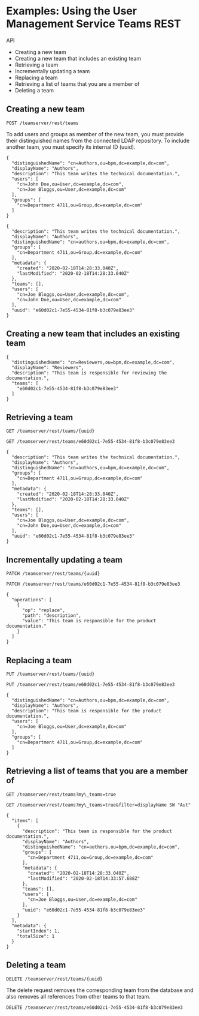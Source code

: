# Examples: Using the User Management Service Teams REST
API

- Creating a new team
- Creating a new team that includes an existing team
- Retrieving a team
- Incrementally updating a team
- Replacing a team
- Retrieving a list of teams that you are a member of
- Deleting a team

## Creating a new team

```
POST /teamserver/rest/teams
```

To add users and groups as member of the new team, you must provide their distinguished names
from the connected LDAP repository. To include another team, you must specify its internal ID
(uuid).

```
{
  "distinguishedName": "cn=Authors,ou=bpm,dc=example,dc=com",
  "displayName": "Authors",
  "description": "This team writes the technical documentation.",
  "users": [
    "cn=John Doe,ou=User,dc=example,dc=com",
    "cn=Joe Bloggs,ou=User,dc=example,dc=com"
  ],
  "groups": [
    "cn=Department 4711,ou=Group,dc=example,dc=com"
  ]
}
```

```
{
  "description": "This team writes the technical documentation.",
  "displayName": "Authors",
  "distinguishedName": "cn=authors,ou=bpm,dc=example,dc=com",
  "groups": [
    "cn=Department 4711,ou=Group,dc=example,dc=com"
  ],
  "metadata": {
    "created": "2020-02-18T14:28:33.040Z",
    "lastModified": "2020-02-18T14:28:33.040Z"
  },
  "teams": [],
  "users": [
    "cn=Joe Bloggs,ou=User,dc=example,dc=com",
    "cn=John Doe,ou=User,dc=example,dc=com"
  ],
  "uuid": "e60d02c1-7e55-4534-81f8-b3c079e83ee3"
}
```

## Creating a new team that includes an existing team

```
{
  "distinguishedName": "cn=Reviewers,ou=bpm,dc=example,dc=com",
  "displayName": "Reviewers",
  "description": "This team is responsible for reviewing the documentation.",
  "teams": [
    "e60d02c1-7e55-4534-81f8-b3c079e83ee3"
  ]
}
```

## Retrieving a team

```
GET /teamserver/rest/teams/{uuid}
```

```
GET /teamserver/rest/teams/e60d02c1-7e55-4534-81f8-b3c079e83ee3
```

```
{
  "description": "This team writes the technical documentation.",
  "displayName": "Authors",
  "distinguishedName": "cn=authors,ou=bpm,dc=example,dc=com",
  "groups": [
    "cn=Department 4711,ou=Group,dc=example,dc=com"
  ],
  "metadata": {
    "created": "2020-02-18T14:28:33.040Z",
    "lastModified": "2020-02-18T14:28:33.040Z"
  },
  "teams": [],
  "users": [
    "cn=Joe Bloggs,ou=User,dc=example,dc=com",
    "cn=John Doe,ou=User,dc=example,dc=com"
  ],
  "uuid": "e60d02c1-7e55-4534-81f8-b3c079e83ee3"
}
```

## Incrementally updating a team

```
PATCH /teamserver/rest/teams/{uuid}
```

```
PATCH /teamserver/rest/teams/e60d02c1-7e55-4534-81f8-b3c079e83ee3
```

```
{
  "operations": [
    {
      "op": "replace",
      "path": "description",
      "value": "This team is responsible for the product documentation."
    }
  ]
}
```

## Replacing a team

```
PUT /teamserver/rest/teams/{uuid}
```

```
PUT /teamserver/rest/teams/e60d02c1-7e55-4534-81f8-b3c079e83ee3
```

```
{
  "distinguishedName": "cn=Authors,ou=bpm,dc=example,dc=com",
  "displayName": "Authors",
  "description": "This team is responsible for the product documentation.",
  "users": [
    "cn=Joe Bloggs,ou=User,dc=example,dc=com"
  ],
  "groups": [
    "cn=Department 4711,ou=Group,dc=example,dc=com"
  ]
}
```

## Retrieving a list of teams that you are a member of

```
GET /teamserver/rest/teams?my\_teams=true
```

```
GET /teamserver/rest/teams?my\_teams=true&filter=displayName SW "Aut"
```

```
{
  "items": [
    {
      "description": "This team is responsible for the product documentation.",
      "displayName": "Authors",
      "distinguishedName": "cn=authors,ou=bpm,dc=example,dc=com",
      "groups": [
        "cn=Department 4711,ou=Group,dc=example,dc=com"
      ],
      "metadata": {
        "created": "2020-02-18T14:28:33.040Z",
        "lastModified": "2020-02-18T14:33:57.688Z"
      },
      "teams": [],
      "users": [
        "cn=Joe Bloggs,ou=User,dc=example,dc=com"
      ],
      "uuid": "e60d02c1-7e55-4534-81f8-b3c079e83ee3"
    }
  ],
  "metadata": {
    "startIndex": 1,
    "totalSize": 1
  }
}
```

## Deleting a team

```
DELETE /teamserver/rest/teams/{uuid}
```

The delete request removes the corresponding team from the database and also removes all
references from other teams to that team.

```
DELETE /teamserver/rest/teams/e60d02c1-7e55-4534-81f8-b3c079e83ee3
```